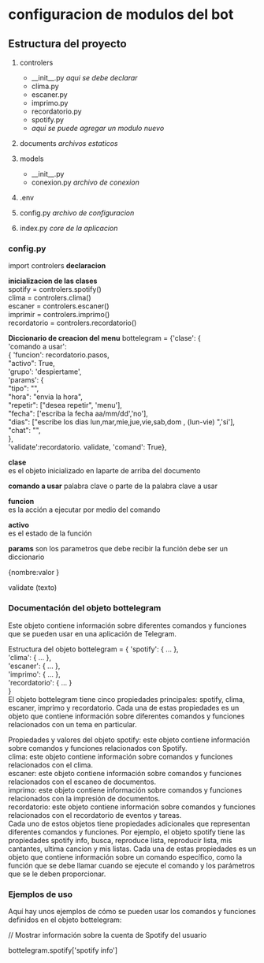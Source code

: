 # configuracion de modulos del bot

## Estructura del proyecto

1. controlers
   * \_\_init__.py  _aqui se debe declarar_
   * clima.py
   * escaner.py
   * imprimo.py
   * recordatorio.py
   * spotify.py
   * _aqui se puede agregar un modulo nuevo_
  
2. documents _archivos estaticos_
3. models
   * \_\_init__.py
   * conexion.py _archivo de conexion_
4. .env
5. config.py _archivo de configuracion_
6. index.py _core de la aplicacion_  

### config.py

import controlers **declaracion**

**inicializacion de las clases**  
spotify = controlers.spotify()  
clima = controlers.clima()  
escaner = controlers.escaner()  
imprimir = controlers.imprimo()  
recordatorio = controlers.recordatorio()

**Diccionario de  creacion del menu**
bottelegram = {'clase': {  
    'comando a usar':  
{
  'funcion': recordatorio.pasos,  
             "activo": True,  
             'grupo': 'despiertame',  
             'params': {  
             "tipo": "",  
             "hora": "envia la hora",  
             "repetir": ["desea repetir",  'menu'],  
             "fecha": ['escriba la fecha aa/mm/dd','no'],  
             "dias": ["escribe los dias lun,mar,mie,jue,vie,sab,dom ,  (lun-vie) ",'si'],  
             "chat": "",  
},  
           'validate':recordatorio.       validate,
           'comand': True},

**clase**  
es el objeto inicializado en laparte de arriba del documento

**comando a usar**
palabra clave o parte de la palabra clave a usar

**funcion**  
es la acción a ejecutar por medio del comando

**activo**  
es el estado de la función

**params**
son los parametros que debe recibir la función
debe ser un diccionario  

{nombre:valor }

validate (texto)

### Documentación del objeto bottelegram

Este objeto contiene información sobre diferentes comandos y funciones que se pueden usar en una aplicación de Telegram.

Estructura del objeto
bottelegram = {
  'spotify': {
    ...
  },  
  'clima': {
    ...
  },  
  'escaner': {
    ...
  },  
  'imprimo': {
    ...
  },  
  'recordatorio': {
    ...
  }   
}  
El objeto bottelegram tiene cinco propiedades principales: spotify, clima, escaner, imprimo y recordatorio. Cada una de estas propiedades es un objeto que contiene información sobre diferentes comandos y funciones relacionados con un tema en particular.  

Propiedades y valores del objeto
spotify: este objeto contiene información sobre comandos y funciones relacionados con Spotify.  
clima: este objeto contiene información sobre comandos y funciones relacionados con el clima.  
escaner: este objeto contiene información sobre comandos y funciones relacionados con el escaneo de documentos.  
imprimo: este objeto contiene información sobre comandos y funciones relacionados con la impresión de documentos.  
recordatorio: este objeto contiene información sobre comandos y funciones relacionados con el recordatorio de eventos y tareas.  
Cada uno de estos objetos tiene propiedades adicionales que representan diferentes comandos y funciones. Por ejemplo, el objeto spotify tiene las propiedades spotify info, busca, reproduce lista, reproducir lista, mis cantantes, ultima cancion y mis listas. Cada una de estas propiedades es un objeto que contiene información sobre un comando específico, como la función que se debe llamar cuando se ejecute el comando y los parámetros que se le deben proporcionar.  

### Ejemplos de uso

Aquí hay unos ejemplos de cómo se pueden usar los comandos y funciones definidos en el objeto bottelegram:


// Mostrar información sobre la cuenta de Spotify del usuario  

bottelegram.spotify['spotify info']

